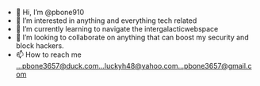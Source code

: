 - 👋 Hi, I’m @pbone910
- 👀 I’m interested in anything and everything tech related
- 🌱 I’m currently learning to navigate the intergalacticwebspace
- 💞️ I’m looking to collaborate on anything that can boost my security and block hackers.
- 📫 How to reach me ...pbone3657@duck.com...luckyh48@yahoo.com...pbone3657@gmail.com

<!---
pbone910/pbone910 is a ✨ special ✨ repository because its `README.md` (this file) appears on your GitHub profile.
You can click the Preview link to take a look at your changes.
--->
